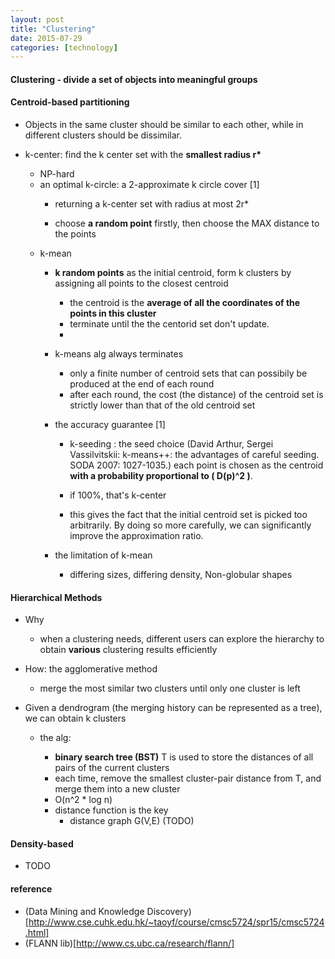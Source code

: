 ```yaml
---
layout: post
title: "Clustering"
date: 2015-07-29
categories: [technology]
---
```

#### Clustering - divide a set of objects into meaningful groups

#### Centroid-based partitioning
   * Objects in the same cluster should be similar to each other, while in different clusters should be dissimilar.

   * k-center: find the k center set with the **smallest radius r\***

	   - NP-hard
	   - an optimal k-circle: a 2-approximate k circle cover [1]
		   + returning a k-center set with radius at most 2r*

		   + choose **a random point** firstly, then choose the MAX distance to the points

	 * k-mean  
	   - **k random points** as the initial centroid, form k clusters by assigning all points to the closest centroid
           + the centroid is the **average of all the coordinates of the points in this cluster**
           + terminate until the the centorid set don't update.
           +

	   - k-means alg always terminates

		   +  only a finite number of centroid sets that can possibily be produced at the end of each round
		   +  after each round, the cost (the distance) of the centroid set is strictly lower than that of the old centroid set

	   - the accuracy guarantee [1]
		   +   k-seeding : the seed choice (David Arthur, Sergei Vassilvitskii: k-means++: the advantages of careful seeding. SODA
		       2007: 1027-1035.)
               each point is chosen as the centroid **with a probability proportional to ( D(p)^2 )**.

           +   if 100%, that's k-center

           +   this gives the fact that the initial centroid set is picked too arbitrarily.
               By doing so more carefully, we can significantly improve the approximation ratio.

	   - the limitation of k-mean
		   +   differing sizes, differing density, Non-globular shapes


#### Hierarchical Methods
   * Why
	  - when a clustering needs, different users can explore the hierarchy to obtain **various** clustering results efficiently

   * How: the agglomerative method
       - merge the most similar two clusters until only one cluster is left

   * Given a dendrogram (the merging history can be represented as a tree), we can obtain k clusters
	   - the alg:
	       + **binary search tree (BST)** T is used to store the distances of all pairs of the current clusters
	       + each time, remove the smallest cluster-pair distance from T, and merge them into a new cluster
		   + O(n^2 * log n)

		 - distance function is the key
		   + distance graph G(V,E) (TODO)


#### Density-based
  * TODO

#### reference
  * (Data Mining and Knowledge Discovery)[http://www.cse.cuhk.edu.hk/~taoyf/course/cmsc5724/spr15/cmsc5724.html]
  * (FLANN lib)[http://www.cs.ubc.ca/research/flann/]
